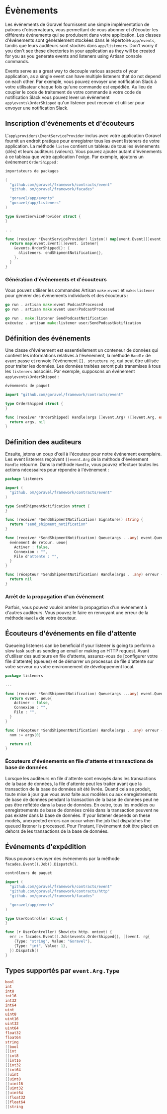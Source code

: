 # Évènements

Les événements de Goravel fournissent une simple implémentation de patrons d'observateurs, vous permettant de vous abonner et d'écouter les différents événements
qui se produisent dans votre application. Les classes d'événements sont généralement stockées dans le répertoire `app/events`, tandis que leurs auditeurs
sont stockés dans `app/listeners`. Don't worry if you don't see these directories in your application as they will
be created for you as you generate events and listeners using Artisan console commands.

Events serve as a great way to decouple various aspects of your application, as a single event can have multiple
listeners that do not depend on each other. Par exemple, vous pouvez envoyer une notification Slack à votre utilisateur chaque
fois qu'une commande est expédiée. Au lieu de coupler le code de traitement de votre commande à votre code de notification Slack vous pouvez lever
un événement `app\events\OrderShipped` qu'un listener peut recevoir et utiliser pour envoyer une notification Slack.

## Inscription d'événements et d'écouteurs

L'`app\providers\EventServiceProvider` inclus avec votre application Goravel fournit un endroit pratique pour enregistrer
tous les event listeners de votre application. La méthode `listen` contient un tableau de tous les événements (clés) et leurs auditeurs
(valeurs). Vous pouvez ajouter autant d'événements à ce tableau que votre application l'exige. Par exemple, ajoutons un événement
`OrderShipped` :

```go
importateurs de packages

(
  "github.com/goravel/framework/contracts/event"
  "github. om/goravel/framework/facades"

  "goravel/app/events"
  "goravel/app/listeners"
)

type EventServiceProvider struct {
}

. .

func (receiver *EventServiceProvider) listen() map[event.Event][]event.Listener {
  return map[event.Event][]event. istener{
    &events.OrderShipped{}: {
      &listeners. endShipmentNotification{},
    },
  }
}
```

### Génération d'événements et d'écouteurs

Vous pouvez utiliser les commandes Artisan `make:event` et `make:listener` pour générer des événements individuels et des écouteurs :

```go
go run . artisan make:event PodcastProcessed
go run . artisan make:event user/PodcastProcessed

go run . make:listener SendPodcastNotification
exécutez . artisan make:listener user/SendPodcastNotification
```

## Définition des événements

Une classe d'événement est essentiellement un conteneur de données qui contient les informations relatives à l'événement, la méthode `Handle` de
`event` passe et renvoie l'événement `[]. structure rg`, qui peut être utilisée pour traiter les données. Les données traitées seront
puis transmises à tous les `listeners` associés. Par exemple, supposons un événement `app\events\OrderShipped` :

```go
événements de paquet

import "github.com/goravel/framework/contracts/event"

type OrderShipped struct {
}

func (receiver *OrderShipped) Handle(args []event.Arg) ([]event.Arg, error) {
  return args, nil
}
```

## Définition des auditeurs

Ensuite, jetons un coup d'œil à l'écouteur pour notre événement exemplaire. Les event listeners reçoivent `[]event.Arg` de la méthode d'événement
`Handle` retourne. Dans la méthode `Handle`, vous pouvez effectuer toutes les actions nécessaires pour répondre à l'événement :

```go
package listeners

import (
  "github. om/goravel/framework/contracts/event"
)

type SendShipmentNotification struct {
}

func (receiver *SendShipmentNotification) Signature() string {
  return "send_shipment_notification"
}

func (receiver *SendShipmentNotification) Queue(args . .any) event.Queue {
  événement de retour. ueue{
    Activer : false,
    Connexion : "",
    File d'attente : "",
  }
}

func (récepteur *SendShipmentNotification) Handle(args . .any) erreur {
  return nil
}
```

### Arrêt de la propagation d'un événement

Parfois, vous pouvez vouloir arrêter la propagation d'un événement à d'autres auditeurs. Vous pouvez le faire en renvoyant une erreur de
la méthode `Handle` de votre écouteur.

## Écouteurs d'événements en file d'attente

Queueing listeners can be beneficial if your listener is going to perform a slow task such as sending an email or making
an HTTP request. Avant d'utiliser des auditeurs en file d'attente, assurez-vous de [configurer votre file d'attente] (queues) et de démarrer un processus de file d'attente
sur votre serveur ou votre environnement de développement local.

```go
package listeners

...

func (receiver *SendShipmentNotification) Queue(args ...any) event.Queue {
  return event. ueue{
    Activer : false,
    Connexion : "",
    File : "",
  }
}

func (récepteur *SendShipmentNotification) Handle(args . .any) erreur {
  nom := args[0]

  return nil
}
```

### Écouteurs d'événements en file d'attente et transactions de base de données

Lorsque les auditeurs en file d'attente sont envoyés dans les transactions de la base de données, la file d'attente peut les traiter avant que la transaction
de la base de données ait été livrée. Quand cela se produit, toute mise à jour que vous avez faite aux modèles ou aux enregistrements de base de données pendant la transaction de la base de données
peut ne pas être reflétée dans la base de données. En outre, tous les modèles ou enregistrements de base de données créés
dans la transaction peuvent ne pas exister dans la base de données. If your listener depends on these models, unexpected errors can
occur when the job that dispatches the queued listener is processed. Pour l'instant, l'événement doit être placé en dehors de
les transactions de la base de données.

## Événements d'expédition

Nous pouvons envoyer des événements par la méthode `facades.Event().Job().Dispatch()`.

```go
contrôleurs de paquet

import (
  "github.com/goravel/framework/contracts/event"
  "github.com/goravel/framework/contracts/http"
  "github. om/goravel/framework/facades"

  "goravel/app/events"
)

type UserController struct {
}

func (r UserController) Show(ctx http. ontext) {
  err := facades.Event().Job(&events.OrderShipped{}, []event. rg{
    {Type: "string", Value: "Goravel"},
    {Type: "int", Value: 1},
  }).Dispatch()
}
```

## Types supportés par `event.Arg.Type`

```go
bool
int
int8
int16
int32
int64
uint
uint8
uint16
uint32
uint64
float32
float64
string
[]bool
[]int
[]int8
[]int16
[]int32
[]int64
[]uint
[]uint8
[]uint16
[]uint32
[]uint64
[]float32
[]float64
[]string
```
